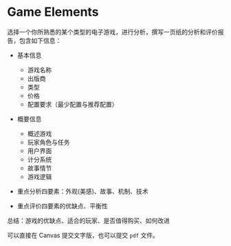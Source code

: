 # Game Elements

选择一个你所熟悉的某个类型的电子游戏，进行分析，撰写一页纸的分析和评价报告，包含如下信息：

* 基本信息
    * 游戏名称
    * 出版商
    * 类型
    * 价格
    * 配置要求（最少配置与推荐配置）
* 概要信息
    * 概述游戏
    * 玩家角色与任务
    * 用户界面
    * 计分系统
    * 故事情节
    * 游戏逻辑

* 重点分析四要素：外观(美感)、故事、机制、技术

* 重点评价四要素的优缺点、平衡性

总结：游戏的优缺点、适合的玩家、是否值得购买、如何改进

可以直接在 Canvas 提交文字版，也可以提交 `pdf` 文件。
